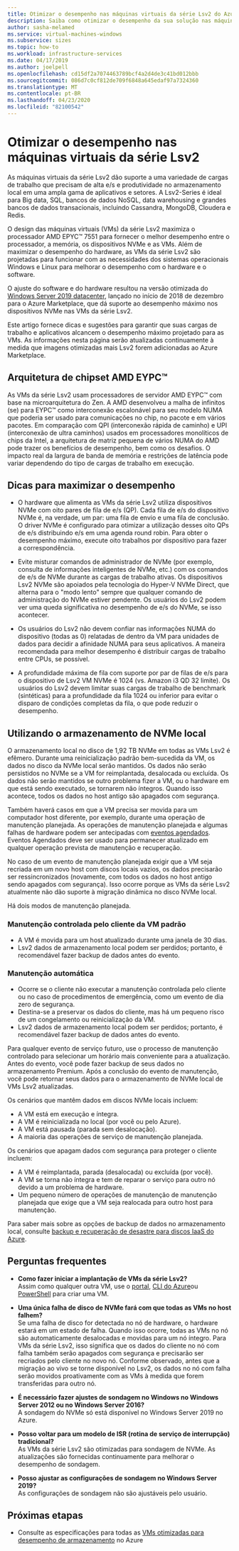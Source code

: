 ```yaml
---
title: Otimizar o desempenho nas máquinas virtuais da série Lsv2 do Azure – armazenamento
description: Saiba como otimizar o desempenho da sua solução nas máquinas virtuais da série Lsv2.
author: sasha-melamed
ms.service: virtual-machines-windows
ms.subservice: sizes
ms.topic: how-to
ms.workload: infrastructure-services
ms.date: 04/17/2019
ms.author: joelpell
ms.openlocfilehash: cd15df2a7074463789bcf4a2d4de3c41bd012bbb
ms.sourcegitcommit: 086d7c0cf812de709f6848a645edaf97a7324360
ms.translationtype: MT
ms.contentlocale: pt-BR
ms.lasthandoff: 04/23/2020
ms.locfileid: "82100542"
---
```

# <a name="optimize-performance-on-the-lsv2-series-virtual-machines"></a>Otimizar o desempenho nas máquinas virtuais da série Lsv2

As máquinas virtuais da série Lsv2 dão suporte a uma variedade de cargas de trabalho que precisam de alta e/s e produtividade no armazenamento local em uma ampla gama de aplicativos e setores.  A Lsv2-Series é ideal para Big data, SQL, bancos de dados NoSQL, data warehousing e grandes bancos de dados transacionais, incluindo Cassandra, MongoDB, Cloudera e Redis.

O design das máquinas virtuais (VMs) da série Lsv2 maximiza o processador AMD EPYC™ 7551 para fornecer o melhor desempenho entre o processador, a memória, os dispositivos NVMe e as VMs. Além de maximizar o desempenho do hardware, as VMs da série Lsv2 são projetadas para funcionar com as necessidades dos sistemas operacionais Windows e Linux para melhorar o desempenho com o hardware e o software.

O ajuste do software e do hardware resultou na versão otimizada do [Windows Server 2019 datacenter](https://azuremarketplace.microsoft.com/marketplace/apps/microsoftwindowsserver.windowsserver?tab=Overview), lançado no início de 2018 de dezembro para o Azure Marketplace, que dá suporte ao desempenho máximo nos dispositivos NVMe nas VMs da série Lsv2.

Este artigo fornece dicas e sugestões para garantir que suas cargas de trabalho e aplicativos alcancem o desempenho máximo projetado para as VMs. As informações nesta página serão atualizadas continuamente à medida que imagens otimizadas mais Lsv2 forem adicionadas ao Azure Marketplace.

## <a name="amd-eypc-chipset-architecture"></a>Arquitetura de chipset AMD EYPC™

As VMs da série Lsv2 usam processadores de servidor AMD EYPC™ com base na microarquitetura do Zen. A AMD desenvolveu a malha de infinitos (se) para EYPC™ como interconexão escalonável para seu modelo NUMA que poderia ser usado para comunicações no chip, no pacote e em vários pacotes. Em comparação com QPI (interconexão rápida de caminho) e UPI (interconexão de ultra caminhos) usados em processadores monolíticos de chips da Intel, a arquitetura de matriz pequena de vários NUMA do AMD pode trazer os benefícios de desempenho, bem como os desafios. O impacto real da largura de banda de memória e restrições de latência pode variar dependendo do tipo de cargas de trabalho em execução.

## <a name="tips-for-maximizing-performance"></a>Dicas para maximizar o desempenho

* O hardware que alimenta as VMs da série Lsv2 utiliza dispositivos NVMe com oito pares de fila de e/s (QP). Cada fila de e/s do dispositivo NVMe é, na verdade, um par: uma fila de envio e uma fila de conclusão. O driver NVMe é configurado para otimizar a utilização desses oito QPs de e/s distribuindo e/s em uma agenda round robin. Para obter o desempenho máximo, execute oito trabalhos por dispositivo para fazer a correspondência.

* Evite misturar comandos de administrador de NVMe (por exemplo, consulta de informações inteligentes de NVMe, etc.) com os comandos de e/s de NVMe durante as cargas de trabalho ativas. Os dispositivos Lsv2 NVMe são apoiados pela tecnologia do Hyper-V NVMe Direct, que alterna para o "modo lento" sempre que qualquer comando de administração do NVMe estiver pendente. Os usuários do Lsv2 podem ver uma queda significativa no desempenho de e/s do NVMe, se isso acontecer.

* Os usuários do Lsv2 não devem confiar nas informações NUMA do dispositivo (todas as 0) relatadas de dentro da VM para unidades de dados para decidir a afinidade NUMA para seus aplicativos. A maneira recomendada para melhor desempenho é distribuir cargas de trabalho entre CPUs, se possível. 

* A profundidade máxima de fila com suporte por par de filas de e/s para o dispositivo de Lsv2 VM NVMe é 1024 (vs. Amazon i3 QD 32 limite). Os usuários do Lsv2 devem limitar suas cargas de trabalho de benchmark (sintéticas) para a profundidade da fila 1024 ou inferior para evitar o disparo de condições completas da fila, o que pode reduzir o desempenho.

## <a name="utilizing-local-nvme-storage"></a>Utilizando o armazenamento de NVMe local

O armazenamento local no disco de 1,92 TB NVMe em todas as VMs Lsv2 é efêmero. Durante uma reinicialização padrão bem-sucedida da VM, os dados no disco da NVMe local serão mantidos. Os dados não serão persistidos no NVMe se a VM for reimplantada, desalocada ou excluída. Os dados não serão mantidos se outro problema fizer a VM, ou o hardware em que está sendo executado, se tornarem não íntegros. Quando isso acontece, todos os dados no host antigo são apagados com segurança.

Também haverá casos em que a VM precisa ser movida para um computador host diferente, por exemplo, durante uma operação de manutenção planejada. As operações de manutenção planejada e algumas falhas de hardware podem ser antecipadas com [eventos agendados](scheduled-events.md). Eventos Agendados deve ser usado para permanecer atualizado em qualquer operação prevista de manutenção e recuperação.

No caso de um evento de manutenção planejada exigir que a VM seja recriada em um novo host com discos locais vazios, os dados precisarão ser ressincronizados (novamente, com todos os dados no host antigo sendo apagados com segurança). Isso ocorre porque as VMs da série Lsv2 atualmente não dão suporte à migração dinâmica no disco NVMe local.

Há dois modos de manutenção planejada.

### <a name="standard-vm-customer-controlled-maintenance"></a>Manutenção controlada pelo cliente da VM padrão

- A VM é movida para um host atualizado durante uma janela de 30 dias.
- Lsv2 dados de armazenamento local podem ser perdidos; portanto, é recomendável fazer backup de dados antes do evento.

### <a name="automatic-maintenance"></a>Manutenção automática

- Ocorre se o cliente não executar a manutenção controlada pelo cliente ou no caso de procedimentos de emergência, como um evento de dia zero de segurança.
- Destina-se a preservar os dados do cliente, mas há um pequeno risco de um congelamento ou reinicialização da VM.
- Lsv2 dados de armazenamento local podem ser perdidos; portanto, é recomendável fazer backup de dados antes do evento.

Para qualquer evento de serviço futuro, use o processo de manutenção controlado para selecionar um horário mais conveniente para a atualização. Antes do evento, você pode fazer backup de seus dados no armazenamento Premium. Após a conclusão do evento de manutenção, você pode retornar seus dados para o armazenamento de NVMe local de VMs Lsv2 atualizadas.

Os cenários que mantêm dados em discos NVMe locais incluem:

- A VM está em execução e íntegra.
- A VM é reinicializada no local (por você ou pelo Azure).
- A VM está pausada (parada sem desalocação).
- A maioria das operações de serviço de manutenção planejada.

Os cenários que apagam dados com segurança para proteger o cliente incluem:

- A VM é reimplantada, parada (desalocada) ou excluída (por você).
- A VM se torna não íntegra e tem de reparar o serviço para outro nó devido a um problema de hardware.
- Um pequeno número de operações de manutenção de manutenção planejada que exige que a VM seja realocada para outro host para manutenção.

Para saber mais sobre as opções de backup de dados no armazenamento local, consulte [backup e recuperação de desastre para discos IaaS do Azure](backup-and-disaster-recovery-for-azure-iaas-disks.md).

## <a name="frequently-asked-questions"></a>Perguntas frequentes

* **Como fazer iniciar a implantação de VMs da série Lsv2?**  
   Assim como qualquer outra VM, use o [portal](quick-create-portal.md), [CLI do Azure](quick-create-cli.md)ou [PowerShell](quick-create-powershell.md) para criar uma VM.

* **Uma única falha de disco de NVMe fará com que todas as VMs no host falhem?**  
   Se uma falha de disco for detectada no nó de hardware, o hardware estará em um estado de falha. Quando isso ocorre, todas as VMs no nó são automaticamente desalocadas e movidas para um nó íntegro. Para VMs da série Lsv2, isso significa que os dados do cliente no nó com falha também serão apagados com segurança e precisarão ser recriados pelo cliente no novo nó. Conforme observado, antes que a migração ao vivo se torne disponível no Lsv2, os dados no nó com falha serão movidos proativamente com as VMs à medida que forem transferidas para outro nó.

* **É necessário fazer ajustes de sondagem no Windows no Windows Server 2012 ou no Windows Server 2016?**  
   A sondagem do NVMe só está disponível no Windows Server 2019 no Azure.  

* **Posso voltar para um modelo de ISR (rotina de serviço de interrupção) tradicional?**  
   As VMs da série Lsv2 são otimizadas para sondagem de NVMe. As atualizações são fornecidas continuamente para melhorar o desempenho de sondagem.

* **Posso ajustar as configurações de sondagem no Windows Server 2019?**  
   As configurações de sondagem não são ajustáveis pelo usuário.
   
## <a name="next-steps"></a>Próximas etapas

* Consulte as especificações para todas as [VMs otimizadas para desempenho de armazenamento](sizes-storage.md) no Azure
